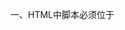 一、HTML中脚本必须位于<script>标签中
二、脚本可以放在body和head中；
三、在HTML中插入JavaScript，请使用script
四、JavaScript是所有现代浏览器以及HTML5中默认脚本语言；
五、在标签中填写 onclick 事件调用函数时，不是 onclick=函数名， 而是 onclick=函数名+()
六、JavaScript输出
    Windows.alert()弹出警告框。
    document.write()将内容写到HTML文档中。
    innerHTML写入到HTML元素。
    console.log()写入到浏览器的控制台。

七、JavaScript语法
    JavaScript 是一个脚本语言。
    它是一个轻量级，但功能强大的编程语言。
    数字（Number）字面量可以是整数或者小数，或者是科学计数（e）。
    字符串（String）字面量可以使用单引号或双引号
    表达式字面量用于计算
    数组（Array）字面量定义一个数组 [10,100,10002,23]
    对象（Object）字面量定义一个对象{firstName:"John", lastName:"Doe", age:50, eyeColor:"blue"}
    函数（Function）字面量定义一个函数function myFunction(a, b) { return a * b;}
    JavaScript使用关键字var定义变量，使用等号来为变量赋值；var x,length; x= 5; length=8;
    JavaScript对大小写是敏感的；
八、javascr注释
    单行注释以//开头
    多行注释/**/
    末尾注释 //
九、JavaScript变量
    变量是用于存储信息的容器。
    必须以字母开头
    也可以以$和_符号开头（不推荐）
    变量名大小写敏感
    一条语句，多个变量 var lastname="Doe", age=30, job="carpenter";
    undefined表示未使用的值变量
十、JavaScript数据类型
    值类型(基本类型)：字符串（String）、数字(Number)、布尔(Boolean)、对空（Null）、未定义（Undefined）、Symbol。Symbol 是 ES6 引入了一种新的原始数据类型，表示独一无二的值。
    引用数据类型：对象(Object)、数组(Array)、函数(Function)。
    JavaScript数组：var cars=new Array("Saab","Volvo","BMW"); 或者var cars=["Saab","Volvo","BMW"];
    JavaScript对象：var person={firstname:"John", lastname:"Doe", id:5566};
    
